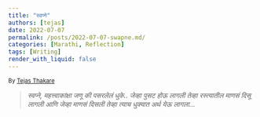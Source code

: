 ```yaml
---
title: "स्वप्ने"
authors: [tejas]
date: 2022-07-07
permalink: /posts/2022-07-07-swapne.md/
categories: [Marathi, Reflection]
tags: [Writing]
render_with_liquid: false
---
```

<sub>By [Tejas Thakare](https://tejascthakare.github.io/)</sub>

>*स्वप्ने, महत्त्वाकांक्षा जणू की पसरलेलं धुके.. जेव्हा पुसट होऊ लागली तेव्हा रस्त्यातील माणसं दिसू लागली आणि जेव्हा माणसं दिसली तेव्हा त्याच धुक्यात अर्थ येऊ लागला...*
